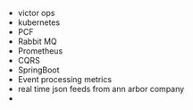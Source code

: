 - victor ops
- kubernetes
- PCF
- Rabbit MQ
- Prometheus
- CQRS
- SpringBoot
- Event processing metrics
- real time json feeds from ann arbor company
- 